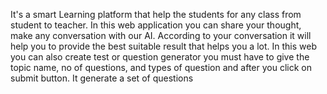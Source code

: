 It's a smart Learning platform that help the students for any class from student to teacher. In this web application you can share your thought, make any conversation with our AI. According to your conversation it will help you to provide the best suitable result that helps you a lot.
In this web you can also create test or question generator you must have to give the topic name, no of questions, and types of question and after you click on submit button. It generate a set of questions
